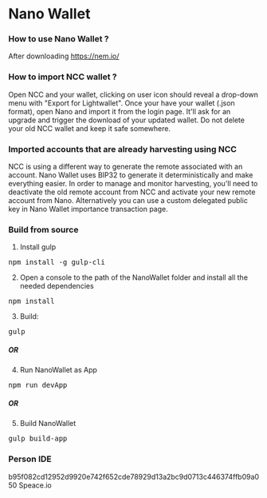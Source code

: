 # Nano Wallet #

### How to use Nano Wallet ? ###

After downloading https://nem.io/

### How to import NCC wallet ? ###

Open NCC and your wallet, clicking on user icon should reveal a drop-down menu with "Export for Lightwallet".
Once your have your wallet (.json format), open Nano and import it from the login page. It'll ask for an upgrade and trigger the download of your updated wallet.
Do not delete your old NCC wallet and keep it safe somewhere.

### Imported accounts that are already harvesting using NCC ###

NCC is using a different way to generate the remote associated with an account. Nano Wallet uses BIP32 to generate it deterministically and make everything easier. In order to manage and monitor harvesting, you'll need to deactivate the old remote account from NCC and activate your new remote account from Nano. Alternatively you can use a custom delegated public key in Nano Wallet importance transaction page.

### Build from source ###

1) Install gulp

<pre>npm install -g gulp-cli</pre>

2) Open a console to the path of the NanoWallet folder and install all the needed dependencies

<pre>npm install</pre>

3) Build:

<pre>gulp</pre>

##### OR #####

4) Run NanoWallet as App

<pre>npm run devApp</pre>

##### OR #####

5) Build NanoWallet

<pre>gulp build-app</pre>

### Person IDE ###
b95f082cd12952d9920e742f652cde78929d13a2bc9d0713c446374ffb09a050 Speace.io
